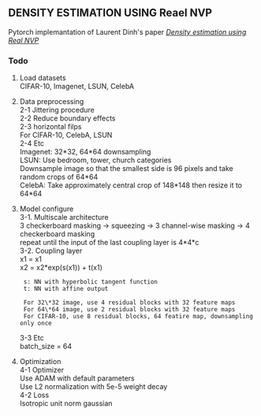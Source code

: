 ## DENSITY ESTIMATION USING Reael NVP  
Pytorch implemantation of Laurent Dinh's paper [*Density estimation using Real NVP*](https://arxiv.org/abs/1605.08803)  


### Todo  
1. Load datasets  
    CIFAR-10, Imagenet, LSUN, CelebA  
2. Data preprocessing  
    2-1 Jittering procedure  
    2-2 Reduce boundary effects  
    2-3 horizontal filps  
        For CIFAR-10, CelebA, LSUN  
    2-4 Etc  
        Imagenet: 32\*32, 64\*64 downsampling  
        LSUN: Use bedroom, tower, church categories  
            Downsample image so that the smallest side is 96 pixels and take random crops of 64\*64  
        CelebA: Take approximately central crop of 148\*148 then resize it to 64\*64  
3. Model configure  
    3-1. Multiscale architecture  
        3 checkerboard masking -> squeezing -> 3 channel-wise masking -> 4 checkerboard masking  
        repeat until the input of the last coupling layer is 4\*4\*c  
    3-2. Coupling layer  
        x1 = x1  
        x2 = x2*exp(s(x1)) + t(x1)  

        s: NN with hyperbolic tangent function  
        t: NN with affine output  

        For 32\*32 image, use 4 residual blocks with 32 feature maps  
        For 64\*64 image, use 2 residual blocks with 32 feature maps  
        For CIFAR-10, use 8 residual blocks, 64 featire map, downsampling only once  
    3-3 Etc  
        batch_size = 64  
4. Optimization  
    4-1 Optimizer  
        Use ADAM with default parameters  
        Use L2 normalization with 5e-5 weight decay  
    4-2 Loss  
        Isotropic unit norm gaussian  
